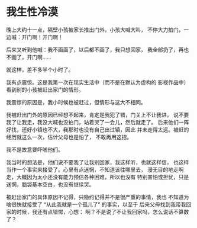 # 我生性冷漠

晚上大约十一点，隔壁小孩被家长推出门外，小孩大喊大叫，
不停大力拍门，一边喊：开门啊！开门啊！

后来又听到他喊：我不画画了，以后都不画了，我只想回家，
我全部扔了，再也不画了，开门啊……

就这样，差不多半个小时了。

我有点震惊。这是我第一次在现实生活中（而不是在默认为虚构的
影视作品中）看到别的小孩被赶出家门的情形。

我震惊的原因是，我小时候也被赶过，但情形与这大不相同。

我被赶出门外的原因已经想不起来，肯定是我犯了错，门关上不让我进，
说不要我了让我走，我没大喊也没拍门，站着哭了一会儿，然后就走了。
后来他们一阵好找，还好小镇也不大，我那时也没有自己出过镇，因此
并未走得太远。被赶的经历就这么一次，估计父母也是怕了，
不敢再用这招。

我不是故意要吓唬他们。

我当时的想法是，他们说不要我了让我别回家，我这样听，也就这样信，
也这样当作一个事实来接受了。心里有点迷惘，不知道该往哪里去，
漫无目的地走啊走，大概因为太小还没有能力预估各种困难，所以也没有
特别害怕或担忧，只是迷惘，脑袋基本空白，也没有继续哭。

被赶出家门的具体原因不记得，只隐约记得并不是很严重的事情，我也
不知道为啥很快就接受了 “从此我就是一个孤儿了” 的事实，以至于
后来父母找到我带我回家的时候，我还有点错愕，心想：
啊？不是说了不让我回家吗，怎么说话不算数了？

